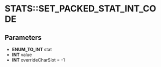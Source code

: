 # STATS::SET_PACKED_STAT_INT_CODE

## Parameters
* **ENUM_TO_INT** stat
* **INT** value
* **INT** overrideCharSlot = -1